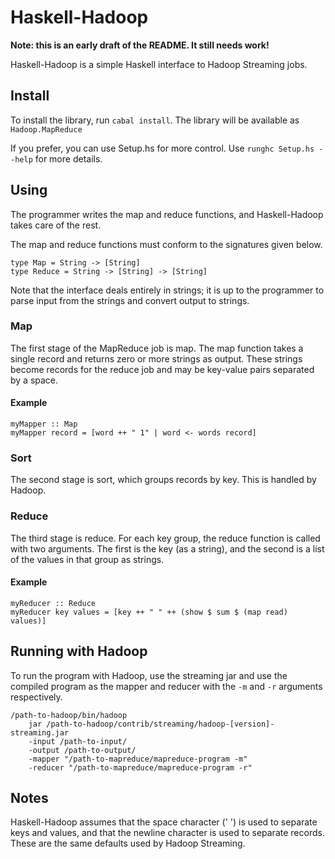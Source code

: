 
# Haskell-Hadoop

**Note: this is an early draft of the README. It still needs work!**

Haskell-Hadoop is a simple Haskell interface to Hadoop Streaming jobs.

## Install

To install the library, run `cabal install`. The library will be
available as `Hadoop.MapReduce`

If you prefer, you can use Setup.hs for more control.
Use `runghc Setup.hs --help` for more details.

## Using

The programmer writes the map and reduce functions, and Haskell-Hadoop
takes care of the rest.

The map and reduce functions must conform to the signatures given below.

    type Map = String -> [String]
    type Reduce = String -> [String] -> [String]

Note that the interface deals entirely in strings; it is up to the
programmer to parse input from the strings and convert output to strings.

### Map

The first stage of the MapReduce job is map. The map function takes a
single record and returns zero or more strings as output. These strings
become records for the reduce job and may be key-value pairs separated
by a space.

#### Example

    myMapper :: Map
    myMapper record = [word ++ " 1" | word <- words record]

### Sort

The second stage is sort, which groups records by key. This is handled
by Hadoop.

### Reduce

The third stage is reduce. For each key group, the reduce function is
called with two arguments. The first is the key (as a string), and
the second is a list of the values in that group as strings.

#### Example

    myReducer :: Reduce
    myReducer key values = [key ++ " " ++ (show $ sum $ (map read) values)]

## Running with Hadoop

To run the program with Hadoop, use the streaming jar and use the compiled
program as the mapper and reducer with the `-m` and `-r` arguments
respectively.

    /path-to-hadoop/bin/hadoop
        jar /path-to-hadoop/contrib/streaming/hadoop-[version]-streaming.jar
        -input /path-to-input/
        -output /path-to-output/
        -mapper "/path-to-mapreduce/mapreduce-program -m"
        -reducer "/path-to-mapreduce/mapreduce-program -r"

## Notes

Haskell-Hadoop assumes that the space character (' ') is used to separate
keys and values, and that the newline character is used to separate
records. These are the same defaults used by Hadoop Streaming.


